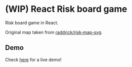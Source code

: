 # (WIP) React Risk board game

Risk board game in React.

Original map taken from [raddrick/risk-map-svg](https://github.com/raddrick/risk-map-svg).

## Demo

Check [here](http://conquete.arjanfrans.com/) for a live demo!
